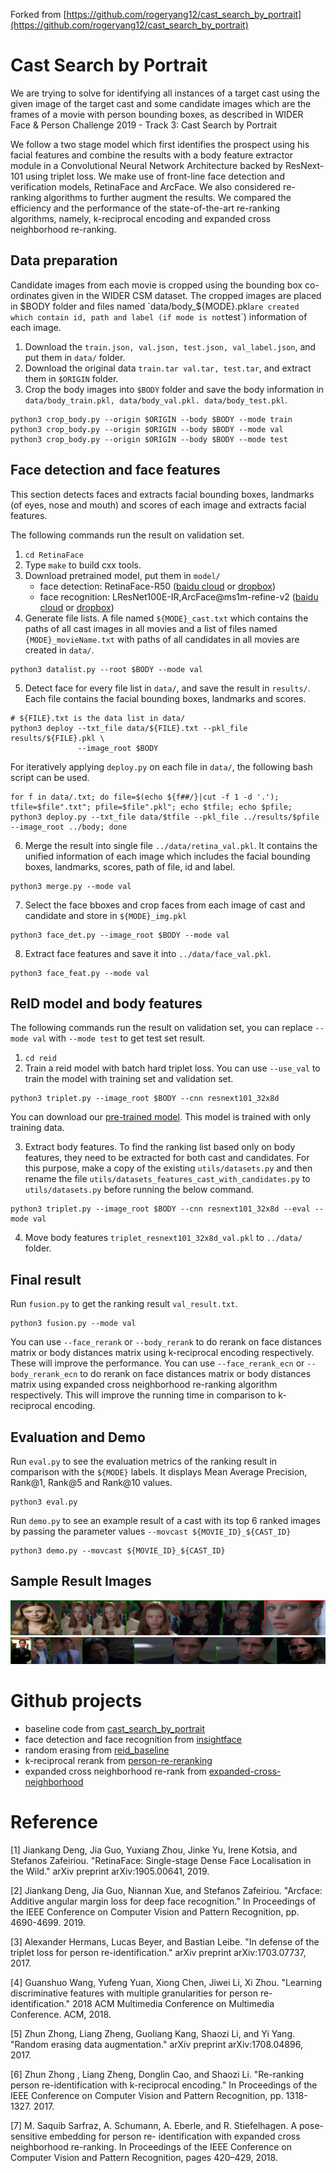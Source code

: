 Forked from [https://github.com/rogeryang12/cast_search_by_portrait](https://github.com/rogeryang12/cast_search_by_portrait)
# Cast Search by Portrait
We are trying to solve for identifying all instances of a target cast using the given image of the target cast and some candidate images which are the frames of a movie with person bounding boxes, as described in WIDER Face & Person Challenge 2019 - Track 3: Cast Search by Portrait

We follow a two stage model which first identifies the prospect using his facial features and combine the results with a body feature extractor module in a Convolutional Neural Network Architecture backed by ResNext-101 using triplet loss. We make use of front-line face detection and verification models, RetinaFace and ArcFace. We also considered re-ranking algorithms to further augment the results. We compared the efficiency and the performance of the state-of-the-art re-ranking algorithms, namely, k-reciprocal encoding and expanded cross neighborhood re-ranking.

## Data preparation
Candidate images from each movie is cropped using the bounding box co-ordinates given in the WIDER CSM dataset. The cropped images are placed in $BODY folder and files named `data/body_${MODE}.pkl` are created which contain id, path and label (if mode is not `test`) information of each image.

1. Download the `train.json, val.json, test.json, val_label.json`, and put them in `data/` folder.
2. Download the original data `train.tar val.tar, test.tar`, and extract them in `$ORIGIN` folder.
3. Crop the body images into `$BODY` folder and save the body information in `data/body_train.pkl, data/body_val.pkl. data/body_test.pkl`.
```
python3 crop_body.py --origin $ORIGIN --body $BODY --mode train
python3 crop_body.py --origin $ORIGIN --body $BODY --mode val
python3 crop_body.py --origin $ORIGIN --body $BODY --mode test
```

## Face detection and face features
This section detects faces and extracts facial bounding boxes, landmarks (of eyes, nose and mouth) and scores of each image and extracts facial features.

The following commands run the result on validation set.

1. `cd RetinaFace`
2. Type ``make`` to build cxx tools.
3. Download pretrained model, put them in `model/`
    - face detection: RetinaFace-R50 ([baidu cloud](https://pan.baidu.com/s/1C6nKq122gJxRhb37vK0_LQ) or [dropbox](https://www.dropbox.com/s/53ftnlarhyrpkg2/retinaface-R50.zip?dl=0))
    - face recognition: LResNet100E-IR,ArcFace@ms1m-refine-v2 ([baidu cloud](https://pan.baidu.com/s/1wuRTf2YIsKt76TxFufsRNA) or [dropbox](https://www.dropbox.com/s/tj96fsm6t6rq8ye/model-r100-arcface-ms1m-refine-v2.zip?dl=0))
4. Generate file lists. A file named `${MODE}_cast.txt` which contains the paths of all cast images in all movies and a list of files named `{MODE}_movieName.txt` with paths of all candidates in all movies are created in `data/`.
```
python3 datalist.py --root $BODY --mode val
```
5. Detect face for every file list in `data/`, and save the result in `results/`. Each file contains the facial bounding boxes, landmarks and scores.
```
# ${FILE}.txt is the data list in data/
python3 deploy --txt_file data/${FILE}.txt --pkl_file results/${FILE}.pkl \
               --image_root $BODY
```
For iteratively applying `deploy.py` on each file in `data/`, the following bash script can be used.
```
for f in data/.txt; do file=$(echo ${f##/}|cut -f 1 -d '.'); tfile=$file".txt"; pfile=$file".pkl"; echo $tfile; echo $pfile; python3 deploy.py --txt_file data/$tfile --pkl_file ../results/$pfile --image_root ../body; done
```
6. Merge the result into single file `../data/retina_val.pkl`. It contains the unified information of each image which includes the facial bounding boxes, landmarks, scores, path of file, id and label.
```
python3 merge.py --mode val
```
7. Select the face bboxes and crop faces from each image of cast and candidate and store in `${MODE}_img.pkl` 
```
python3 face_det.py --image_root $BODY --mode val
```
8. Extract face features and save it into `../data/face_val.pkl`.
```
python3 face_feat.py --mode val
```


## ReID model and body features
The following commands run the result on validation set, you can replace `--mode val` with `--mode test` to get test set result.

1. `cd reid`
2. Train a reid model with batch hard triplet loss. You can use `--use_val` to train the model with training set and validation set.
```
python3 triplet.py --image_root $BODY --cnn resnext101_32x8d
```

You can download our [pre-trained model](https://drive.google.com/file/d/1GD9BJViXYfLsyPA_pe5n2mdgJNefVSxL/view?usp=sharing). This model is trained with only training data.
 
3. Extract body features.
To find the ranking list based only on body features, they need to be extracted for both cast and candidates. For this purpose, make a copy of the existing `utils/datasets.py` and then rename the file `utils/datasets_features_cast_with_candidates.py` to `utils/datasets.py` before running the below command.
```
python3 triplet.py --image_root $BODY --cnn resnext101_32x8d --eval --mode val
```
4. Move body features `triplet_resnext101_32x8d_val.pkl` to `../data/` folder.


## Final result
Run `fusion.py` to get the ranking result `val_result.txt`. 
```
python3 fusion.py --mode val
```
You can use `--face_rerank` or `--body_rerank` to do rerank on face distances matrix or body distances matrix using k-reciprocal encoding respectively. These will improve the performance.
You can use `--face_rerank_ecn` or `--body_rerank_ecn` to do rerank on face distances matrix or body distances matrix using expanded cross neighborhood re-ranking algorithm respectively. This will improve the running time in comparison to k-reciprocal encoding.

## Evaluation and Demo
Run `eval.py` to see the evaluation metrics of the ranking result in comparison with the `${MODE}` labels. It displays Mean Average Precision, Rank@1, Rank@5 and Rank@10 values.

```
python3 eval.py
```

Run `demo.py` to see an example result of a cast with its top 6 ranked images by passing the parameter values `--movcast ${MOVIE_ID}_${CAST_ID}`

```
python3 demo.py --movcast ${MOVIE_ID}_${CAST_ID}
```
## Sample Result Images
![demo1](demo/demo1.jpeg)
![demo2](demo/demo2.jpeg)
# Github projects

- baseline code from [cast_search_by_portrait](https://github.com/rogeryang12/cast_search_by_portrait) 
- face detection and face recognition from [insightface](https://github.com/deepinsight/insightface)
- random erasing from [reid_baseline](https://github.com/L1aoXingyu/reid_baseline)
- k-reciprocal rerank from [person-re-reranking](https://github.com/zhunzhong07/person-re-ranking)
- expanded cross neighborhood re-rank from [expanded-cross-neighborhood](https://github.com/pse-ecn/expanded-cross-neighborhood)


# Reference 

[1] Jiankang Deng, Jia Guo, Yuxiang Zhou, Jinke Yu, Irene Kotsia, and Stefanos Zafeiriou. "RetinaFace: Single-stage Dense Face Localisation in the Wild." arXiv preprint arXiv:1905.00641, 2019.

[2] Jiankang Deng, Jia Guo, Niannan Xue, and Stefanos Zafeiriou. "Arcface: Additive angular margin loss for deep face recognition." In Proceedings of the IEEE Conference on Computer Vision and Pattern Recognition, pp. 4690-4699. 2019.

[3] Alexander Hermans, Lucas Beyer, and Bastian Leibe. "In defense of the triplet loss for person re-identification." arXiv preprint arXiv:1703.07737, 2017.

[4] Guanshuo Wang, Yufeng Yuan, Xiong Chen, Jiwei Li, Xi Zhou. "Learning discriminative features with multiple granularities for person re-identification." 2018 ACM Multimedia Conference on Multimedia Conference. ACM, 2018.

[5] Zhun Zhong, Liang Zheng, Guoliang Kang, Shaozi Li, and Yi Yang. "Random erasing data augmentation." arXiv preprint arXiv:1708.04896, 2017.

[6] Zhun Zhong , Liang Zheng, Donglin Cao, and Shaozi Li. "Re-ranking person re-identification with k-reciprocal encoding." In Proceedings of the IEEE Conference on Computer Vision and Pattern Recognition, pp. 1318-1327. 2017.

[7] M. Saquib Sarfraz, A. Schumann, A. Eberle, and R. Stiefelhagen. A   pose-sensitive   embedding   for   person   re-
identification with expanded cross neighborhood re-ranking. In Proceedings of the IEEE Conference on Computer Vision and Pattern Recognition, pages 420–429, 2018.

